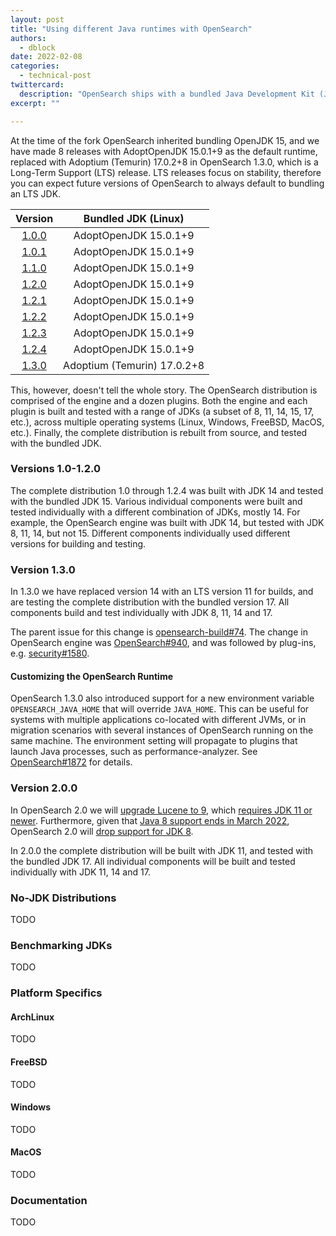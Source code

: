 ```yaml
---
layout: post
title: "Using different Java runtimes with OpenSearch"
authors:
  - dblock
date: 2022-02-08
categories:
  - technical-post
twittercard:
  description: "OpenSearch ships with a bundled Java Development Kit (JDK) that has recently been updated to version 17 (LTS). In this blog post we'll explain this change, and describe new features that make swapping the JDK easier."
excerpt: ""

---
```

At the time of the fork OpenSearch inherited bundling OpenJDK 15, and we have made 8 releases with AdoptOpenJDK 15.0.1+9 as the default runtime, replaced with Adoptium (Temurin) 17.0.2+8 in OpenSearch 1.3.0, which is a Long-Term Support (LTS) release. LTS releases focus on stability, therefore you can expect future versions of OpenSearch to always default to bundling an LTS JDK.

| Version                                                         | Bundled JDK (Linux)         |
|:---------------------------------------------------------------:|:---------------------------:|
| [1.0.0](https://opensearch.org/versions/opensearch-1-0-0.html)  | AdoptOpenJDK 15.0.1+9       |
| [1.0.1](https://opensearch.org/versions/opensearch-1-0-1.html)  | AdoptOpenJDK 15.0.1+9       |
| [1.1.0](https://opensearch.org/versions/opensearch-1-1-0.html)  | AdoptOpenJDK 15.0.1+9       |
| [1.2.0](https://opensearch.org/versions/opensearch-1-2-0.html)  | AdoptOpenJDK 15.0.1+9       |
| [1.2.1](https://opensearch.org/versions/opensearch-1-2-1.html)  | AdoptOpenJDK 15.0.1+9       |
| [1.2.2](https://opensearch.org/versions/opensearch-1-2-2.html)  | AdoptOpenJDK 15.0.1+9       |
| [1.2.3](https://opensearch.org/versions/opensearch-1-2-3.html)  | AdoptOpenJDK 15.0.1+9       |
| [1.2.4](https://opensearch.org/versions/opensearch-1-2-4.html)  | AdoptOpenJDK 15.0.1+9       |
| [1.3.0](https://opensearch.org/versions/opensearch-1-3-0.html)  | Adoptium (Temurin) 17.0.2+8 |

This, however, doesn't tell the whole story. The OpenSearch distribution is comprised of the engine and a dozen plugins. Both the engine and each plugin is built and tested with a range of JDKs (a subset of 8, 11, 14, 15, 17, etc.), across multiple operating systems (Linux, Windows, FreeBSD, MacOS, etc.). Finally, the complete distribution is rebuilt from source, and tested with the bundled JDK.

### Versions 1.0-1.2.0

The complete distribution 1.0 through 1.2.4 was built with JDK 14 and tested with the bundled JDK 15. Various individual components were built and tested individually with a different combination of JDKs, mostly 14. For example, the OpenSearch engine was built with JDK 14, but tested with JDK 8, 11, 14, but not 15. Different components individually used different versions for building and testing.  

### Version 1.3.0

In 1.3.0 we have replaced version 14 with an LTS version 11 for builds, and are testing the complete distribution with the bundled version 17. All components build and test individually with JDK 8, 11, 14 and 17.

The parent issue for this change is [opensearch-build#74](https://github.com/opensearch-project/opensearch-build/issues/74). The change in OpenSearch engine was [OpenSearch#940](https://github.com/opensearch-project/OpenSearch/pull/940), and was followed by plug-ins, e.g. [security#1580](https://github.com/opensearch-project/security/pull/1580).

#### Customizing the OpenSearch Runtime

OpenSearch 1.3.0 also introduced support for a new environment variable `OPENSEARCH_JAVA_HOME` that will override `JAVA_HOME`. This can be useful for systems with multiple applications co-located with different JVMs, or in migration scenarios with several instances of OpenSearch running on the same machine. The environment setting will propagate to plugins that launch Java processes, such as performance-analyzer. See [OpenSearch#1872](https://github.com/opensearch-project/OpenSearch/issues/1872) for details.

### Version 2.0.0

In OpenSearch 2.0 we will [upgrade Lucene to 9](https://github.com/opensearch-project/OpenSearch/pull/1109), which [requires JDK 11 or newer](https://cwiki.apache.org/confluence/display/LUCENE/Release+Notes+9.0). Furthermore, given that [Java 8 support ends in March 2022](https://endoflife.date/java), OpenSearch 2.0 will [drop support for JDK 8](https://github.com/opensearch-project/opensearch-plugins/issues/110).

In 2.0.0 the complete distribution will be built with JDK 11, and tested with the bundled JDK 17. All individual components will be built and tested individually with JDK 11, 14 and 17.

### No-JDK Distributions

TODO

### Benchmarking JDKs

TODO

### Platform Specifics

#### ArchLinux

TODO

#### FreeBSD

TODO

#### Windows

TODO

#### MacOS

TODO

### Documentation

TODO